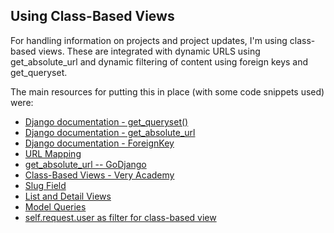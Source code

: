 ## Using Class-Based Views

For handling information on projects and project updates, I'm using class-based views.
These are integrated with dynamic URLS using get_absolute_url and dynamic filtering of content using foreign keys and get_queryset.

The main resources for putting this in place (with some code snippets used) were:
* [Django documentation - get_queryset()](https://docs.djangoproject.com/en/3.0/topics/class-based-views/generic-display/#generic-views-of-objects)
* [Django documentation - get_absolute_url](https://docs.djangoproject.com/en/3.2/ref/models/instances/)
* [Django documentation - ForeignKey](https://docs.djangoproject.com/en/3.2/ref/models/fields/#foreignkey)
* [URL Mapping](https://www.youtube.com/watch?v=YT60BZJjySg)
* [get_absolute_url -- GoDjango](https://www.youtube.com/watch?v=dv1Sm2Rlyao)
* [Class-Based Views - Very Academy](https://www.youtube.com/watch?v=RwWhQTSV44Q&list=PLBMLLI9khn4ewoLazztY1eepWFCvujPB9&index=7&t=1024s)
* [Slug Field](https://learndjango.com/tutorials/django-slug-tutorial)
* [List and Detail Views](https://developer.mozilla.org/en-US/docs/Learn/Server-side/Django/Generic_views)
* [Model Queries](https://www.youtube.com/watch?v=WimXjp0ryOo)
* [self.request.user as filter for class-based view](https://stackoverflow.com/questions/38471260/django-filtering-by-user-id-in-class-based-listview)